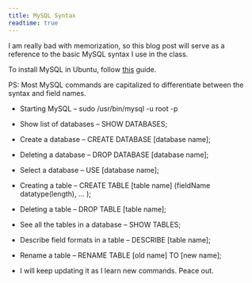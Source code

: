 ```yaml
---
title: MySQL Syntax
readtime: true
---
```


I am really bad with memorization, so this blog post will serve as a reference to the basic MySQL syntax I use in the class. 

To install MySQL in Ubuntu, follow [this](http://parimal.codes/Installing-LAMP-stack-on-Ubuntu-18.04-LTS/) guide.

PS: Most MySQL commands are capitalized to differentiate between the syntax and field names.

- Starting MySQL – sudo /usr/bin/mysql -u root -p

- Show list of databases – SHOW DATABASES;

- Create a database – CREATE DATABASE [database name];

- Deleting a database – DROP DATABASE [database name];

- Select a database – USE [database name];

- Creating a table – CREATE TABLE [table name] (fieldName datatype(length), … );

- Deleting a table – DROP TABLE [table name];

- See all the tables in a database – SHOW TABLES;

- Describe field formats in a table – DESCRIBE [table name];

- Rename a table – RENAME TABLE [old name] TO [new name];

- I will keep updating it as I learn new commands. Peace out.
